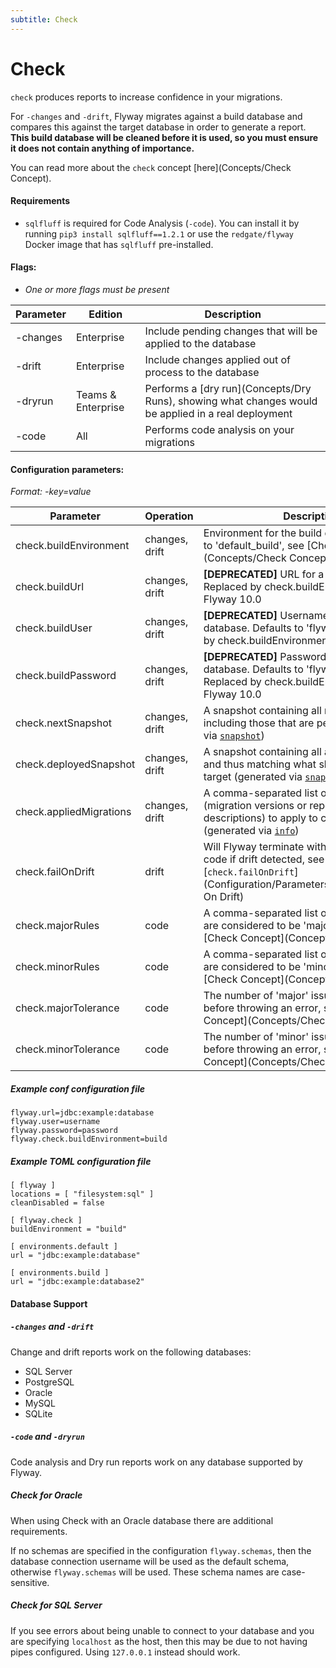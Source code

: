```yaml
---
subtitle: Check
---
```


# Check

`check` produces reports to increase confidence in your migrations.

For `-changes` and `-drift`, Flyway migrates against a build database and compares this against the target database in order to generate a report.
**This build database will be cleaned before it is used, so you must ensure it does not contain anything of importance.**

You can read more about the `check` concept [here](Concepts/Check Concept).

#### Requirements
- `sqlfluff` is required for Code Analysis (`-code`). You can install it by running `pip3 install sqlfluff==1.2.1` or use the `redgate/flyway` Docker image that has `sqlfluff` pre-installed.

#### Flags:
- _One or more flags must be present_

| Parameter                     | Edition            |  Description
| ----------------------------- | -------------------| -----------------------------------------------------
|    -changes                   | Enterprise         | Include pending changes that will be applied to the database
|    -drift                     | Enterprise         | Include changes applied out of process to the database
|    -dryrun                    | Teams & Enterprise | Performs a [dry run](Concepts/Dry Runs), showing what changes would be applied in a real deployment
|    -code                      | All                | Performs code analysis on your migrations

#### Configuration parameters:
 _Format: -key=value_

| Parameter               | Operation      | Description
|-------------------------| -------------- | -------------------------------------------------
| check.buildEnvironment  | changes, drift | Environment for the build database. Defaults to 'default_build', see [Check Concept](Concepts/Check Concept)
| check.buildUrl          | changes, drift | **[DEPRECATED]** URL for a build database. Replaced by check.buildEnvironment in Flyway 10.0
| check.buildUser         | changes, drift | **[DEPRECATED]** Username for the build database. Defaults to 'flyway.user'. Replaced by check.buildEnvironment in Flyway 10.0
| check.buildPassword     | changes, drift | **[DEPRECATED]** Password for the build database. Defaults to 'flyway.password'. Replaced by check.buildEnvironment in Flyway 10.0
| check.nextSnapshot      | changes, drift | A snapshot containing all migrations including those that are pending (generated via [`snapshot`](Commands/snapshot))
| check.deployedSnapshot  | changes, drift | A snapshot containing all applied migrations and thus matching what should be in the target (generated via [`snapshot`](Commands/snapshot))
| check.appliedMigrations | changes, drift | A comma-separated list of migration ids (migration versions or repeatable descriptions) to apply to create snapshots (generated via [`info`](Commands/info))
| check.failOnDrift       | drift          | Will Flyway terminate with a non-zero return code if drift detected, see [`check.failOnDrift`](Configuration/Parameters/Flyway/Check/Fail On Drift)
| check.majorRules        | code           | A comma-separated list of rule codes that are considered to be 'major' issues, see [Check Concept](Concepts/Check Concept)
| check.minorRules        | code           | A comma-separated list of rule codes that are considered to be 'minor' issues, see [Check Concept](Concepts/Check Concept)
| check.majorTolerance    | code           | The number of 'major' issues to be tolerated before throwing an error, see [Check Concept](Concepts/Check Concept)
| check.minorTolerance    | code           | The number of 'minor' issues to be tolerated before throwing an error, see [Check Concept](Concepts/Check Concept)

##### Example conf configuration file

```properties
flyway.url=jdbc:example:database
flyway.user=username
flyway.password=password
flyway.check.buildEnvironment=build
```

##### Example TOML configuration file

```properties
[ flyway ]
locations = [ "filesystem:sql" ]
cleanDisabled = false

[ flyway.check ]
buildEnvironment = "build"

[ environments.default ]
url = "jdbc:example:database"

[ environments.build ]
url = "jdbc:example:database2"
```

#### Database Support

##### `-changes` and `-drift`

Change and drift reports work on the following databases:

- SQL Server
- PostgreSQL
- Oracle
- MySQL
- SQLite

##### `-code` and `-dryrun`

Code analysis and Dry run reports work on any database supported by Flyway.

##### Check for Oracle

When using Check with an Oracle database there are additional requirements.

If no schemas are specified in the configuration `flyway.schemas`, then the database connection username will be used as the default schema, otherwise `flyway.schemas` will be used.
These schema names are case-sensitive.

##### Check for SQL Server

If you see errors about being unable to connect to your database and you are specifying `localhost` as the host, then this may be due to not having pipes configured. Using `127.0.0.1` instead should work.
